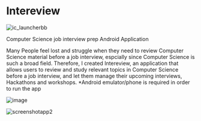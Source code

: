 # Intereview
![ic_launcherbb](https://cloud.githubusercontent.com/assets/21358133/18160021/35768f14-6fe0-11e6-96e7-b7fdc5587445.png)

Computer Science job interview prep Android Application

Many People feel lost and struggle when they need to review Computer Science material before a job interview, espcially since Computer Science is such a broad field.
Therefore, I created Intereview, an application that allows users to review and study relevant topics in Computer Science before a job interview, and let them manage their upcoming interviews, Hackathons and workshops.
*Android emulator/phone is required in order to run the app


![image](https://cloud.githubusercontent.com/assets/21358133/18217863/0e949e60-7114-11e6-9119-65629d553fef.png)





![screenshotapp2](https://cloud.githubusercontent.com/assets/21358133/18217950/87b5f4b0-7114-11e6-88ed-63d18481b769.JPG)

